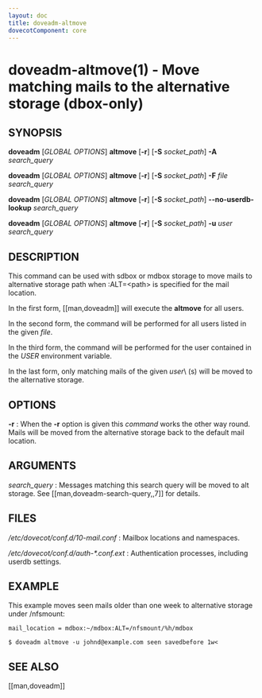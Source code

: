 ```yaml
---
layout: doc
title: doveadm-altmove
dovecotComponent: core
---
```


# doveadm-altmove(1) - Move matching mails to the alternative storage (dbox-only)

## SYNOPSIS

**doveadm** [*GLOBAL OPTIONS*] **altmove** [**-r**] [**-S** *socket_path*] **-A** *search_query*

**doveadm** [*GLOBAL OPTIONS*] **altmove** [**-r**] [**-S** *socket_path*] **-F** *file search_query*

**doveadm** [*GLOBAL OPTIONS*] **altmove** [**-r**] [**-S** *socket_path*] **\-\-no-userdb-lookup** *search_query*

**doveadm** [*GLOBAL OPTIONS*] **altmove** [**-r**] [**-S** *socket_path*] **-u** *user search_query*

## DESCRIPTION

This command can be used with sdbox or mdbox storage to move mails to
alternative storage path when :ALT=\<path\> is specified for the mail
location.

In the first form, [[man,doveadm]] will execute the **altmove** for all users.

In the second form, the command will be performed for all users listed in
the given *file*.

In the third form, the command will be performed for the user contained in the
*USER* environment variable.

In the last form, only matching mails of the given *user*\ (s) will be
moved to the alternative storage.

<!-- @include: global-options.inc -->

## OPTIONS

<!-- @include: option-A.inc -->

<!-- @include: option-F-file.inc -->

<!-- @include: option-no-userdb-lookup.inc -->

**-r**
:   When the **-r** option is given this *command* works the other way
    round. Mails will be moved from the alternative storage back to the
    default mail location.

<!-- @include: option-S-socket.inc -->

<!-- @include: option-u-user.inc -->

## ARGUMENTS

*search_query*
:   Messages matching this search query will be moved to alt storage. See
    [[man,doveadm-search-query,,7]] for details.

## FILES

*/etc/dovecot/conf.d/10-mail.conf*
:   Mailbox locations and namespaces.

*/etc/dovecot/conf.d/auth-\*.conf.ext*
:   Authentication processes, including userdb settings.

## EXAMPLE

This example moves seen mails older than one week to alternative
storage under /nfsmount:

```
mail_location = mdbox:~/mdbox:ALT=/nfsmount/%h/mdbox
```

```console
$ doveadm altmove -u johnd@example.com seen savedbefore 1w<
```

<!-- @include: reporting-bugs.inc -->

## SEE ALSO

[[man,doveadm]]
